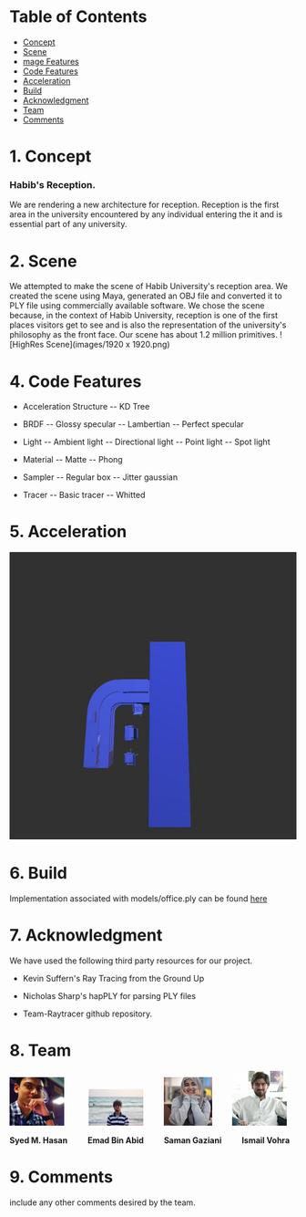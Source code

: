 # Table of Contents
- [Concept](#1-concept)
- [Scene](#2-scene)
- [mage Features](#3-image-features)
- [Code Features](#4-code-features)
- [Acceleration](#5-acceleration)
- [Build](#6-build)
- [Acknowledgment](#7-acknowledgment)
- [Team](#8-team)
- [Comments](#9-comments)

# 1. Concept
### Habib's Reception.

We are rendering a new architecture for reception. Reception is the first area in the university encountered by any individual entering the it and is essential part of any university. 


# 2. Scene
We attempted to make the scene of Habib University's reception area. We created the scene using Maya, generated an OBJ file and converted it to PLY file using commercially available software. We chose the scene because, in the context of Habib University, reception is one of the first places visitors get to see and is also the representation of the university's philosophy as the front face. Our scene has about 1.2 million primitives.
![HighRes Scene](images/1920 x  1920.png)
 

# 4. Code Features 

- Acceleration Structure
	-- KD Tree

- BRDF
	-- Glossy specular
	-- Lambertian
	-- Perfect specular

- Light
	-- Ambient light
	-- Directional light
	-- Point light
	-- Spot light

- Material
	-- Matte
	-- Phong

- Sampler
	-- Regular box
	-- Jitter gaussian

- Tracer
	-- Basic tracer
	-- Whitted

# 5. Acceleration 
![With acceleration](images/scene-1.jpg)

# 6. Build 
Implementation associated with models/office.ply can be found [here](https://github.com/habib-university/cs440-fall19-proj-ii-the-hungry-ducks/blob/master/src/raytracer/build/buildTest.cpp)

# 7. Acknowledgment 

We have used the following third party resources for our project.
- Kevin Suffern's Ray Tracing from the Ground Up

- Nicholas Sharp's hapPLY for parsing PLY files

- Team-Raytracer github repository. 


# 8. Team 
 ![Syed M, Hasan](images/hasan.png) &nbsp; &nbsp; &nbsp; &nbsp; &nbsp; 
 ![Emad Bin Abid](images/emad.png) &nbsp; &nbsp; &nbsp; &nbsp; 
 ![Saman Gaziani](images/saman.jpeg) &nbsp; &nbsp; &nbsp; &nbsp;
 ![Ismail Vohra](images/ismail1.jpg)
 
**Syed M. Hasan**  &nbsp; &nbsp; &nbsp; &nbsp; **Emad Bin Abid** &nbsp; &nbsp; &nbsp; &nbsp; **Saman Gaziani** &nbsp; &nbsp; &nbsp; &nbsp; **Ismail Vohra**

# 9. Comments 
include any other comments desired by the team.

